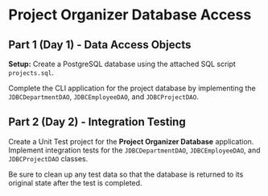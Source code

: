 # Project Organizer Database Access


## Part 1 (Day 1) - Data Access Objects

**Setup:** Create a PostgreSQL database using the attached SQL script `projects.sql`. 

Complete the CLI application for the project database by implementing the `JDBCDepartmentDAO`, `JDBCEmployeeDAO`, and `JDBCProjectDAO`.

## Part 2 (Day 2) - Integration Testing

Create a Unit Test project for the **Project Organizer Database** application. Implement integration tests for the `JDBCDepartmentDAO`, `JDBCEmployeeDAO`, and `JDBCProjectDAO` classes.

Be sure to clean up any test data so that the database is returned to its original state after the test is completed.
